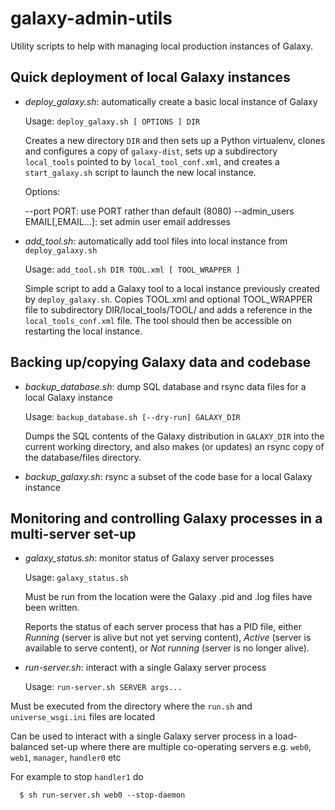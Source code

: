 galaxy-admin-utils
==================

Utility scripts to help with managing local production instances of Galaxy.

Quick deployment of local Galaxy instances
------------------------------------------

 * _deploy_galaxy.sh_: automatically create a basic local instance of Galaxy

   Usage: `deploy_galaxy.sh [ OPTIONS ] DIR`

   Creates a new directory `DIR` and then sets up a Python virtualenv, clones
   and configures a copy of `galaxy-dist`, sets up a subdirectory `local_tools`
   pointed to by `local_tool_conf.xml`, and creates a `start_galaxy.sh` script
   to launch the new local instance.

   Options:

   --port PORT: use PORT rather than default (8080)
   --admin_users EMAIL[,EMAIL...]: set admin user email addresses

 * _add_tool.sh_: automatically add tool files into local instance from `deploy_galaxy.sh`

   Usage: `add_tool.sh DIR TOOL.xml [ TOOL_WRAPPER ]`

   Simple script to add a Galaxy tool to a local instance previously created by
   `deploy_galaxy.sh`. Copies TOOL.xml and optional TOOL_WRAPPER file to subdirectory
   DIR/local_tools/TOOL/ and adds a reference in the `local_tools_conf.xml` file.
   The tool should then be accessible on restarting the local instance.


Backing up/copying Galaxy data and codebase
-------------------------------------------

 * _backup_database.sh_: dump SQL database and rsync data files for a local
   Galaxy instance

   Usage: `backup_database.sh [--dry-run] GALAXY_DIR`

   Dumps the SQL contents of the Galaxy distribution in `GALAXY_DIR` into the
   current working directory, and also makes (or updates) an rsync copy of the
   database/files directory.

 * _backup_galaxy.sh_: rsync a subset of the code base for a local Galaxy
   instance

Monitoring and controlling Galaxy processes in a multi-server set-up
--------------------------------------------------------------------

 * _galaxy_status.sh_: monitor status of Galaxy server processes

   Usage: `galaxy_status.sh`

   Must be run from the location were the Galaxy .pid and .log files have been
   written.

   Reports the status of each server process that has a PID file, either
   _Running_ (server is alive but not yet serving content), _Active_ (server
   is available to serve content), or _Not running_ (server is no longer
   alive).

*  _run-server.sh_: interact with a single Galaxy server process

   Usage: `run-server.sh SERVER args...`

  Must be executed from the directory where the `run.sh` and `universe_wsgi.ini`
  files are located

  Can be used to interact with a single Galaxy server process in a load-balanced 
  set-up where there are multiple co-operating servers e.g. `web0`, `web1`,
  `manager`, `handler0` etc

  For example to stop `handler1` do

      $ sh run-server.sh web0 --stop-daemon
